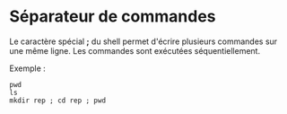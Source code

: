 # Séparateur de commandes

Le caractère spécial __;__ du shell permet d'écrire plusieurs commandes sur une même ligne. Les commandes sont exécutées séquentiellement.

Exemple :

```shell
pwd
ls
mkdir rep ; cd rep ; pwd
```
